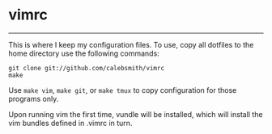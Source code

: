 # vimrc
-------

This is where I keep my configuration files. To use, copy all dotfiles to the
home directory use the following commands:

```
git clone git://github.com/calebsmith/vimrc
make
```

Use `make vim`, `make git`, or `make tmux` to copy configuration for those
programs only.

Upon running vim the first time, vundle will be installed, which will install
the vim bundles defined in .vimrc in turn.


